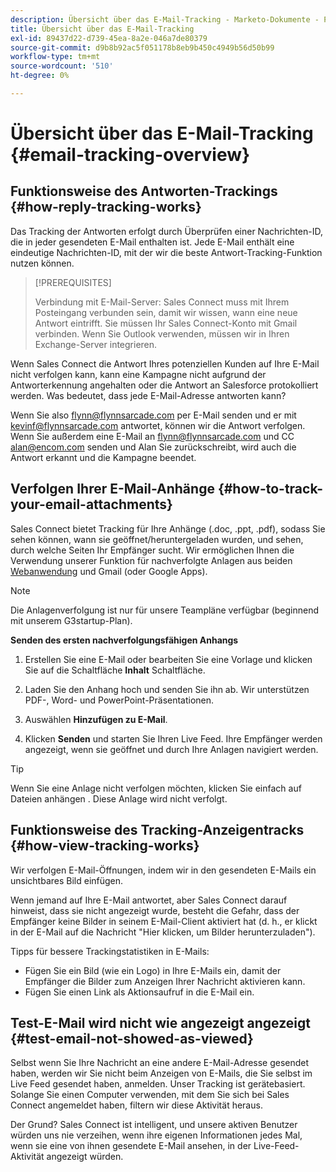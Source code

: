 ```yaml
---
description: Übersicht über das E-Mail-Tracking - Marketo-Dokumente - Produktdokumentation
title: Übersicht über das E-Mail-Tracking
exl-id: 89437d22-d739-45ea-8a2e-046a7de80379
source-git-commit: d9b8b92ac5f051178b8eb9b450c4949b56d50b99
workflow-type: tm+mt
source-wordcount: '510'
ht-degree: 0%

---
```


# Übersicht über das E-Mail-Tracking {#email-tracking-overview}

## Funktionsweise des Antworten-Trackings {#how-reply-tracking-works}

Das Tracking der Antworten erfolgt durch Überprüfen einer Nachrichten-ID, die in jeder gesendeten E-Mail enthalten ist. Jede E-Mail enthält eine eindeutige Nachrichten-ID, mit der wir die beste Antwort-Tracking-Funktion nutzen können.

>[!PREREQUISITES]
>
>Verbindung mit E-Mail-Server: Sales Connect muss mit Ihrem Posteingang verbunden sein, damit wir wissen, wann eine neue Antwort eintrifft. Sie müssen Ihr Sales Connect-Konto mit Gmail verbinden. Wenn Sie Outlook verwenden, müssen wir in Ihren Exchange-Server integrieren.

Wenn Sales Connect die Antwort Ihres potenziellen Kunden auf Ihre E-Mail nicht verfolgen kann, kann eine Kampagne nicht aufgrund der Antworterkennung angehalten oder die Antwort an Salesforce protokolliert werden. Was bedeutet, dass jede E-Mail-Adresse antworten kann?

Wenn Sie also flynn@flynnsarcade.com per E-Mail senden und er mit kevinf@flynnsarcade.com antwortet, können wir die Antwort verfolgen. Wenn Sie außerdem eine E-Mail an flynn@flynnsarcade.com und CC alan@encom.com senden und Alan Sie zurückschreibt, wird auch die Antwort erkannt und die Kampagne beendet.

## Verfolgen Ihrer E-Mail-Anhänge {#how-to-track-your-email-attachments}

Sales Connect bietet Tracking für Ihre Anhänge (.doc, .ppt, .pdf), sodass Sie sehen können, wann sie geöffnet/heruntergeladen wurden, und sehen, durch welche Seiten Ihr Empfänger sucht. Wir ermöglichen Ihnen die Verwendung unserer Funktion für nachverfolgte Anlagen aus beiden [Webanwendung](https://toutapp.com/login) und Gmail (oder Google Apps).

>[!NOTE]
>
>Die Anlagenverfolgung ist nur für unsere Teampläne verfügbar (beginnend mit unserem G3startup-Plan).

**Senden des ersten nachverfolgungsfähigen Anhangs**

1. Erstellen Sie eine E-Mail oder bearbeiten Sie eine Vorlage und klicken Sie auf die Schaltfläche **Inhalt** Schaltfläche.

1. Laden Sie den Anhang hoch und senden Sie ihn ab. Wir unterstützen PDF-, Word- und PowerPoint-Präsentationen.

1. Auswählen **Hinzufügen zu E-Mail**.

1. Klicken **Senden** und starten Sie Ihren Live Feed. Ihre Empfänger werden angezeigt, wenn sie geöffnet und durch Ihre Anlagen navigiert werden.

>[!TIP]
>
>Wenn Sie eine Anlage nicht verfolgen möchten, klicken Sie einfach auf Dateien anhängen . Diese Anlage wird nicht verfolgt.

## Funktionsweise des Tracking-Anzeigentracks {#how-view-tracking-works}

Wir verfolgen E-Mail-Öffnungen, indem wir in den gesendeten E-Mails ein unsichtbares Bild einfügen.

Wenn jemand auf Ihre E-Mail antwortet, aber Sales Connect darauf hinweist, dass sie nicht angezeigt wurde, besteht die Gefahr, dass der Empfänger keine Bilder in seinem E-Mail-Client aktiviert hat (d. h., er klickt in der E-Mail auf die Nachricht &quot;Hier klicken, um Bilder herunterzuladen&quot;).

Tipps für bessere Trackingstatistiken in E-Mails:

* Fügen Sie ein Bild (wie ein Logo) in Ihre E-Mails ein, damit der Empfänger die Bilder zum Anzeigen Ihrer Nachricht aktivieren kann.
* Fügen Sie einen Link als Aktionsaufruf in die E-Mail ein.

## Test-E-Mail wird nicht wie angezeigt angezeigt {#test-email-not-showed-as-viewed}

Selbst wenn Sie Ihre Nachricht an eine andere E-Mail-Adresse gesendet haben, werden wir Sie nicht beim Anzeigen von E-Mails, die Sie selbst im Live Feed gesendet haben, anmelden. Unser Tracking ist gerätebasiert. Solange Sie einen Computer verwenden, mit dem Sie sich bei Sales Connect angemeldet haben, filtern wir diese Aktivität heraus.

Der Grund? Sales Connect ist intelligent, und unsere aktiven Benutzer würden uns nie verzeihen, wenn ihre eigenen Informationen jedes Mal, wenn sie eine von ihnen gesendete E-Mail ansehen, in der Live-Feed-Aktivität angezeigt würden.
